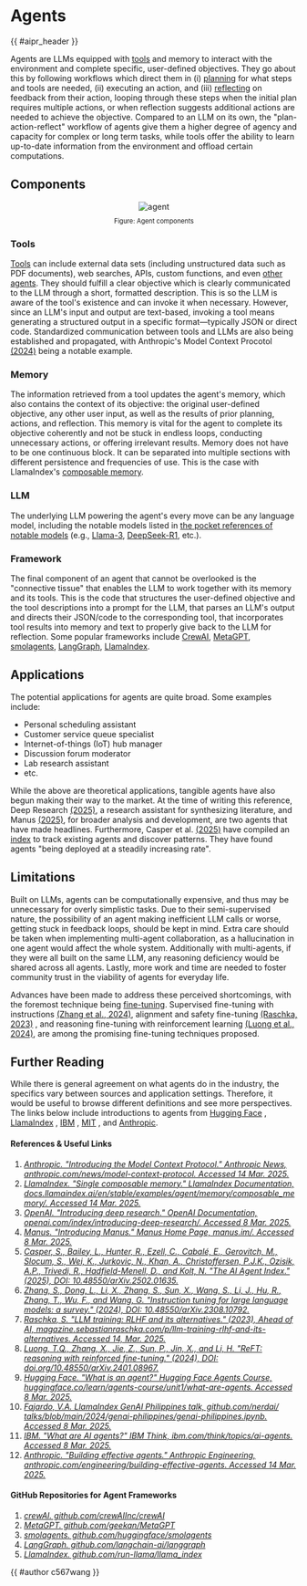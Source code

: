 <!-- markdownlint-disable-file MD033 -->

# Agents

{{ #aipr_header }}

Agents are LLMs equipped with [tools](./tool_use.md) and memory to interact
with the environment and complete specific, user-defined objectives.
They go about this by following workflows which direct them in
(i) [planning](./planning.md) for what steps and tools are needed,
(ii) executing an action, and (iii) [reflecting](./reflection.md) on feedback
from their action, looping through these steps when the initial plan requires
multiple actions, or when reflection suggests additional actions are needed to
achieve the objective.
Compared to an LLM on its own, the "plan-action-reflect" workflow of agents
give them a higher degree of agency and capacity for complex or long term
tasks, while tools offer the ability to learn up-to-date information
from the environment and offload certain computations.

## Components

<center>
<img src="https://d3ddy8balm3goa.cloudfront.net/vector-ai-pocket-refs/nlp/agent.svg" alt="agent"> <!-- markdownlint-disable-line MD013 -->
</center>

<div
  class="figure-caption"
  style="text-align: center; font-size: 0.8em; margin-top: 10px;"
>
Figure: Agent components
</div>

### Tools

[Tools](./tool_use.md) can include external data sets (including
unstructured data such as PDF documents), web searches, APIs, custom functions,
and even [other agents](./multi_agents.md).
They should fulfill a clear objective which is clearly communicated
to the LLM through a short, formatted description.
This is so the LLM is aware of the tool's existence and can invoke it
when necessary. However, since an LLM's input and output are text-based,
invoking a tool means generating a structured output in a specific
format—typically JSON or direct code. Standardized communication
between tools and LLMs are also being established and propagated, with
Anthropic's Model Context Procotol [(2024)](https://www.anthropic.com/news/model-context-protocol)
being a notable example.

### Memory

The information retrieved from a tool updates the agent's memory,
which also contains the context of its objective: the original
user-defined objective, any other user input, as well as the results
of prior planning, actions, and reflection.
This memory is vital for the agent to complete its objective coherently
and not be stuck in endless loops, conducting unnecessary actions,
or offering irrelevant results. Memory does not have to be one continuous
block. It can be separated into multiple sections with different persistence
and frequencies of use. This is the case with LlamaIndex's
[composable memory](https://docs.llamaindex.ai/en/stable/examples/agent/memory/composable_memory/).

### LLM

The underlying LLM powering the agent's every move can be
any language model, including the notable models listed in
[the pocket references of notable models](../../models/index.html)
(e.g., [Llama-3](../../models/llama_3.md),
[DeepSeek-R1](../../models/deepseek_r1.md), etc.).

### Framework

The final component of an agent that cannot be overlooked is the
"connective tissue" that enables the LLM to work together with its memory
and its tools. This is the code that structures the user-defined objective
and the tool descriptions into a prompt for the LLM, that parses an LLM's
output and directs their JSON/code to the corresponding tool, that incorporates
tool results into memory and text to properly give back to
the LLM for reflection. Some popular frameworks include [CrewAI](https://github.com/crewAIInc/crewAI),
[MetaGPT](https://github.com/geekan/MetaGPT),
[smolagents](https://github.com/huggingface/smolagents),
[LangGraph](https://github.com/langchain-ai/langgraph),
[LlamaIndex](https://github.com/run-llama/llama_index).

## Applications

The potential applications for agents are quite broad. Some examples include:

- Personal scheduling assistant
- Customer service queue specialist
- Internet-of-things (IoT) hub manager
- Discussion forum moderator
- Lab research assistant
- etc.

While the above are theoretical applications, tangible agents have also begun
making their way to the market. At the time of writing this reference,
Deep Research [(2025)](https://openai.com/index/introducing-deep-research/),
a research assistant for synthesizing literature,
and Manus [(2025)](https://manus.im/),
for broader analysis and development,
are two agents that have made headlines. Furthermore, Casper et al. [(2025)](https://arxiv.org/pdf/2502.01635)
have compiled an [index](https://aiagentindex.mit.edu/index/)
to track existing agents and discover patterns. They
have found agents "being deployed at a steadily increasing rate".

## Limitations

Built on LLMs, agents can be computationally expensive,
and thus may be unnecessary for overly simplistic tasks.
Due to their semi-supervised nature, the possibility of an agent
making inefficient LLM calls or worse, getting stuck in feedback loops,
should be kept in mind.
Extra care should be taken when implementing multi-agent collaboration,
as a hallucination in one agent would affect the whole system.
Additionally with multi-agents, if they were all built on the same LLM,
any reasoning deficiency would be shared across all agents.
Lastly, more work and time are needed to foster community trust
in the viability of agents for everyday life.

Advances have been made to address these perceived shortcomings,
with the foremost technique being [fine-tuning](../fine_tuning/index.html).
Supervised fine-tuning with instructions
[(Zhang et al., 2024)](https://arxiv.org/abs/2308.10792),
alignment and safety fine-tuning
[(Raschka, 2023)](https://magazine.sebastianraschka.com/p/llm-training-rlhf-and-its-alternatives)
, and reasoning fine-tuning with reinforcement learning
[(Luong et al., 2024)](https://arxiv.org/abs/2401.08967),
are among the promising fine-tuning techniques proposed.

## Further Reading

While there is general agreement on what agents do in the industry,
the specifics vary between sources and application settings. Therefore,
it would be useful to browse different definitions and see more perspectives.
The links below include introductions to agents from
[Hugging Face](https://huggingface.co/learn/agents-course/unit1/what-are-agents)
,
[LlamaIndex](https://github.com/nerdai/talks/blob/main/2024/genai-philippines/genai-philippines.ipynb)
,
[IBM](https://www.ibm.com/think/topics/ai-agents)
,
[MIT](https://aiagentindex.mit.edu/)
,
and
[Anthropic](https://www.anthropic.com/engineering/building-effective-agents).

#### References & Useful Links <!-- markdownlint-disable-line MD001 -->

1. [_Anthropic. "Introducing the Model Context Protocol." Anthropic News,
   anthropic.com/news/model-context-protocol. Accessed 14 Mar. 2025._](https://www.anthropic.com/news/model-context-protocol)
2. [_LlamaIndex. "Single composable memory." LlamaIndex Documentation,
   docs.llamaindex.ai/en/stable/examples/agent/memory/composable_memory/.
   Accessed 14 Mar. 2025._](https://docs.llamaindex.ai/en/stable/examples/agent/memory/composable_memory/)
3. [_OpenAI. "Introducing deep research." OpenAI Documentation,
   openai.com/index/introducing-deep-research/. Accessed 8 Mar. 2025._](https://openai.com/index/introducing-deep-research/)
4. [_Manus. "Introducing Manus." Manus Home Page, manus.im/.
   Accessed 8 Mar. 2025._](https://manus.im/)
5. [_Casper, S., Bailey, L., Hunter, R., Ezell, C., Cabalé, E.,
   Gerovitch, M., Slocum, S., Wei, K., Jurkovic, N., Khan, A.,
   Christoffersen, P.J.K., Ozisik, A.P., Trivedi, R., Hadfield-Menell, D.,
   and Kolt, N. "The AI Agent Index." (2025),
   DOI: 10.48550/arXiv.2502.01635._](https://arxiv.org/pdf/2502.01635)
6. [_Zhang, S., Dong, L., Li, X., Zhang, S., Sun, X., Wang, S., Li, J., Hu, R.,
   Zhang, T., Wu, F., and Wang, G. "Instruction tuning for large
   language models: a survey." (2024),
   DOI: 10.48550/arXiv.2308.10792._](https://arxiv.org/abs/2308.10792)
7. [_Raschka, S. "LLM training: RLHF and its alternatives." (2023),
   Ahead of AI,
   magazine.sebastianraschka.com/p/llm-training-rlhf-and-its-alternatives.
   Accessed 14, Mar. 2025._](https://magazine.sebastianraschka.com/p/llm-training-rlhf-and-its-alternatives)
8. [_Luong, T.Q., Zhang, X., Jie, Z., Sun, P., Jin, X., and Li, H.
   "ReFT: reasoning with reinforced fine-tuning." (2024),
   DOI: doi.org/10.48550/arXiv.2401.08967._](https://arxiv.org/abs/2401.08967)
9. [_Hugging Face. "What is an agent?" Hugging Face Agents Course,
   huggingface.co/learn/agents-course/unit1/what-are-agents.
   Accessed 8 Mar. 2025._](https://huggingface.co/learn/agents-course/unit1/what-are-agents)
10. [_Fajardo, V.A. LlamaIndex GenAI Philippines talk, github.com/nerdai/
    talks/blob/main/2024/genai-philippines/genai-philippines.ipynb.
    Accessed 8 Mar. 2025._](https://github.com/nerdai/talks/blob/main/2024/genai-philippines/genai-philippines.ipynb)
11. [_IBM. "What are AI agents?" IBM Think, ibm.com/think/topics/ai-agents.
    Accessed 8 Mar. 2025._](https://www.ibm.com/think/topics/ai-agents)
12. [_Anthropic. "Building effective agents." Anthropic Engineering,
    anthropic.com/engineering/building-effective-agents.
    Accessed 14 Mar. 2025._](https://www.anthropic.com/engineering/building-effective-agents)

#### GitHub Repositories for Agent Frameworks

1. [_crewAI. github.com/crewAIInc/crewAI_](https://github.com/crewAIInc/crewAI)
2. [_MetaGPT. github.com/geekan/MetaGPT_](https://github.com/geekan/MetaGPT)
3. [_smolagents. github.com/huggingface/smolagents_](https://github.com/huggingface/smolagents)
4. [_LangGraph. github.com/langchain-ai/langgraph_](https://github.com/langchain-ai/langgraph)
5. [_LlamaIndex. github.com/run-llama/llama_index_](https://github.com/run-llama/llama_index)

<!-- Contributions -->

{{ #author c567wang }}
